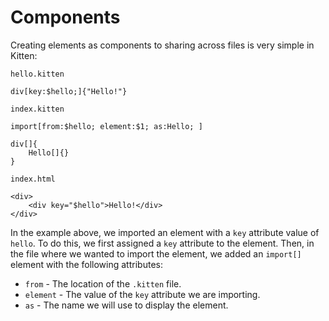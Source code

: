 # Components

Creating elements as components to sharing across files is very simple in Kitten:

`hello.kitten`

```
div[key:$hello;]{"Hello!"}
```

`index.kitten`

```
import[from:$hello; element:$1; as:Hello; ]

div[]{
    Hello[]{}
}
```

`index.html`

```
<div>
    <div key="$hello">Hello!</div>
</div>
```

In the example above, we imported an element with a `key` attribute value of `hello`. To do this, we first assigned a `key` attribute to the element. Then, in the file where we wanted to import the element, we added an `import[]` element with the following attributes:

- `from` - The location of the `.kitten` file.
- `element` - The value of the `key` attribute we are importing.
- `as` - The name we will use to display the element.
